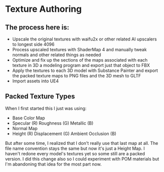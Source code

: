 # Texture Authoring

## The process here is:

* Upscale the original textures with waifu2x or other related AI upscalers to longest side 4096
* Process upscaled textures with ShaderMap 4 and manually tweak normals and other related things as needed
* Optimize and fix up the sections of the maps associated with each texture in 3D a modeling program and export just that object to FBX
* Apply the textures to each 3D model with Substance Painter and export the packed texture maps to PNG files and the 3D mesh to GLTF
* Import assets into UE4

## Packed Texture Types

When I first started this I just was using:

* Base Color Map
* Specular (R) Roughness (G) Metallic (B)
* Normal Map
* Height (R) Displacement (G) Ambient Occlusion (B)

But after some time, I realized that I don't really use that last map at all. The file name convention stays the same but now it's just a Height Map. I haven't redone every model's textures yet so some still are a packed version. I did this change also so I could experiment with POM materials but I'm abandoning that idea for the most part now.
